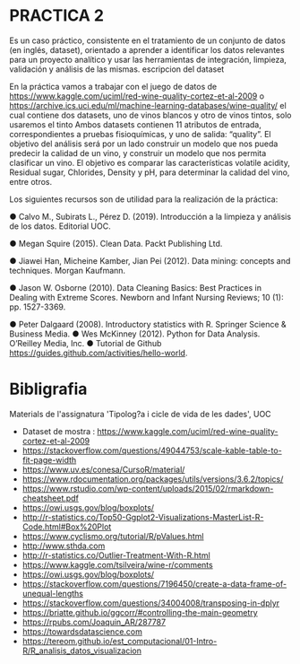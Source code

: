 
# PRACTICA 2

Es un caso práctico, consistente en el tratamiento de un conjunto de datos (en inglés, dataset), orientado a aprender a identificar los datos relevantes para un proyecto analítico y usar las herramientas de integración, limpieza, validación y análisis de las mismas.
escripcion del dataset

En la práctica vamos a trabajar con el juego de datos de https://www.kaggle.com/uciml/red-wine-quality-cortez-et-al-2009 o https://archive.ics.uci.edu/ml/machine-learning-databases/wine-quality/ el cual contiene dos datasets, uno de vinos blancos y otro de vinos tintos, solo usaremos el tinto
Ambos datasets contienen 11 atributos de entrada, correspondientes a pruebas fisioquímicas, y uno de salida: “quality”.
El objetivo del análisis será por un lado construir un modelo que nos pueda predecir la calidad de un vino,
y construir un modelo que nos permita clasificar un vino.
El objetivo es comparar las características volatile acidity, Residual sugar, Chlorides, Density y pH, para
determinar la calidad del vino, entre otros.

Los siguientes recursos son de utilidad para la realización de la práctica:

● Calvo M., Subirats L., Pérez D. (2019). Introducción a la limpieza y análisis de los datos.
Editorial UOC.

● Megan Squire (2015). Clean Data. Packt Publishing Ltd.

● Jiawei Han, Micheine Kamber, Jian Pei (2012). Data mining: concepts and techniques.
Morgan Kaufmann.

● Jason W. Osborne (2010). Data Cleaning Basics: Best Practices in Dealing with Extreme
Scores. Newborn and Infant Nursing Reviews; 10 (1): pp. 1527-3369.

● Peter Dalgaard (2008). Introductory statistics with R. Springer Science & Business Media.
● Wes McKinney (2012). Python for Data Analysis. O’Reilley Media, Inc.
● Tutorial de Github https://guides.github.com/activities/hello-world.

# Bibligrafia

Materials de l'assignatura 'Tipolog?a i cicle de vida de les dades', UOC
- Dataset de mostra : https://www.kaggle.com/uciml/red-wine-quality-cortez-et-al-2009
- https://stackoverflow.com/questions/49044753/scale-kable-table-to-fit-page-width
- https://www.uv.es/conesa/CursoR/material/
- https://www.rdocumentation.org/packages/utils/versions/3.6.2/topics/
- https://www.rstudio.com/wp-content/uploads/2015/02/rmarkdown-cheatsheet.pdf
- https://owi.usgs.gov/blog/boxplots/
- http://r-statistics.co/Top50-Ggplot2-Visualizations-MasterList-R-Code.html#Box%20Plot
- https://www.cyclismo.org/tutorial/R/pValues.html
- http://www.sthda.com
- http://r-statistics.co/Outlier-Treatment-With-R.html
- https://www.kaggle.com/tsilveira/wine-r/comments
- https://owi.usgs.gov/blog/boxplots/
- https://stackoverflow.com/questions/7196450/create-a-data-frame-of-unequal-lengths
- https://stackoverflow.com/questions/34004008/transposing-in-dplyr
- https://briatte.github.io/ggcorr/#controlling-the-main-geometry
- https://rpubs.com/Joaquin_AR/287787
- https://towardsdatascience.com
- https://tereom.github.io/est_computacional/01-Intro-R/R_analisis_datos_visualizacion



